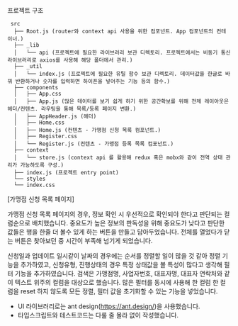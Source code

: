 프로젝트 구조

```
 src
  ├── Root.js (router와 context api 사용을 위한 컴포넌트. App 컴포넌트의 컨테이너.)
  ├── _lib
  │   └── api (프로젝트에 필요한 라이브러리 보관 디렉토리. 프로젝트에서는 비동기 통신 라이브러리로 axios를 사용해 해당 폴더에서 관리.)
  ├── _util
  │   └── index.js (프로젝트에 필요한 유틸 함수 보관 디렉토리. 데이터값을 한글로 바꿔 반환하거나 숫자를 입력하면 하이픈을 넣어주는 기능 등의 함수.)
  ├── components
  │   ├── App.css 
  │   ├── App.js (많은 데이터를 보기 쉽게 하기 위한 공간확보를 위해 전체 레이아웃은 헤더/컨텐츠. 라우팅을 통해 목록/등록 페이지 변환.)
  │   ├── AppHeader.js (헤더)
  │   ├── Home.css
  │   ├── Home.js (컨텐츠 - 가맹점 신청 목록 컴포넌트.)
  │   ├── Register.css
  │   └── Register.js (컨텐츠 - 가맹점 등록 목록 컴포넌트.)
  ├── context
  │   └── store.js (context api 를 활용해 redux 혹은 mobx와 같이 전역 상태 관리가 가능하도록 구성.)
  ├── index.js (프로젝트 entry point)
  └── styles
  └── index.css
```

[가맹점 신청 목록 페이지]

가맹점 신청 목록 페이지의 경우, 
정보 확인 시 우선적으로 확인되야 한다고 판단되는 컬럼순으로 배치했습니다.
중요도가 높은 정보의 판독성을 위해 중요도가 낮다고 판단한 값들은 행을 
한줄 더 볼수 있게 하는 버튼을 만들고 담아두었습니다.
전체를 열었다가 닫는 버튼은 찾아보던 중 시간이 부족해 넘기게 되었습니다.

신청일과 업데이트 일시같이 날짜의 경우에는 순서를 정렬할 일이 많을 것 같아 정렬 기능을 추가하였고,
신청유형, 진행상태의 경우 특정 상태값을 볼 특성이 많다고 생각해 필터 기능을 추가하였습니다.
검색은 가맹점명, 사업자번호, 대표자명, 대표자 연락처와 같이 텍스트 위주의 컬럼을 대상으로 했습니다.
많은 필터를 동시에 사용해 한 컬럼 한 컬럼을 reset 하지 않도록 모든 정렬, 필터 값을 초기화할 수 있는 기능을 넣었습니다.


- UI 라이브러리로는 ant design(https://ant.design/)을 사용했습니다.
- 타입스크립트와 테스트코드는 다룰 줄 몰라 없이 작성했습니다.

